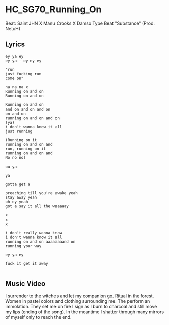 # HC_SG70_Running_On

Beat: Saint JHN X Manu Crooks X Damso Type Beat "Substance" (Prod. NetuH)

## Lyrics

```
ey ya ey
ey ya - ey ey ey

"run 
just fucking run
come on"

na na na x
Running on and on
Running on and on

Running on and on
and on and on and on
on and on
running on and on and on
(ya)
i don't wanna know it all
just running

(Running on it
running on and on and
run, running on it
running on and on and
No no no)

ou ya

ya

gotta get a

preaching till you're awake yeah
stay away yeah
oh ey yeah
got a say it all the waaaaay

x
x
x

i don't really wanna know
i don't wanna know it all
running on and on aaaaaaaand on
running your way

ey ya ey

fuck it get it away


```

## Music Video

I surrender to the witches and let my companion go.
Ritual in the forest. Women in pastel colors and clothing surrounding me.
The perform an immolation. They set me on fire I sign as I burn to charcoal and still move my lips (ending of the song).
In the meantime I shatter through many mirrors of myself only to reach the end.
